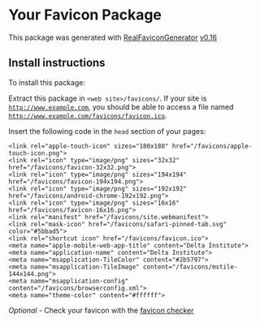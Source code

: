 # Your Favicon Package

This package was generated with [RealFaviconGenerator](https://realfavicongenerator.net/) [v0.16](https://realfavicongenerator.net/change_log#v0.16)

## Install instructions

To install this package:

Extract this package in <code>&lt;web site&gt;/favicons/</code>. If your site is <code>http://www.example.com</code>, you should be able to access a file named <code>http://www.example.com/favicons/favicon.ico</code>.

Insert the following code in the `head` section of your pages:

    <link rel="apple-touch-icon" sizes="180x180" href="/favicons/apple-touch-icon.png">
    <link rel="icon" type="image/png" sizes="32x32" href="/favicons/favicon-32x32.png">
    <link rel="icon" type="image/png" sizes="194x194" href="/favicons/favicon-194x194.png">
    <link rel="icon" type="image/png" sizes="192x192" href="/favicons/android-chrome-192x192.png">
    <link rel="icon" type="image/png" sizes="16x16" href="/favicons/favicon-16x16.png">
    <link rel="manifest" href="/favicons/site.webmanifest">
    <link rel="mask-icon" href="/favicons/safari-pinned-tab.svg" color="#5bbad5">
    <link rel="shortcut icon" href="/favicons/favicon.ico">
    <meta name="apple-mobile-web-app-title" content="Delta Institute">
    <meta name="application-name" content="Delta Institute">
    <meta name="msapplication-TileColor" content="#2b5797">
    <meta name="msapplication-TileImage" content="/favicons/mstile-144x144.png">
    <meta name="msapplication-config" content="/favicons/browserconfig.xml">
    <meta name="theme-color" content="#ffffff">

*Optional* - Check your favicon with the [favicon checker](https://realfavicongenerator.net/favicon_checker)